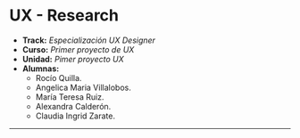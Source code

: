 # UX - Research  

* **Track:** _Especialización UX Designer_
* **Curso:** _Primer proyecto de UX_
* **Unidad:** _Pimer proyecto UX_
* **Alumnas:**  
  * Rocío Quilla. 
  * Angelica Maria Villalobos.
  * María Teresa Ruiz.  
  * Alexandra Calderón.  
  * Claudia Ingrid Zarate. 


***
